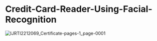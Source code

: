 # Credit-Card-Reader-Using-Facial-Recognition

![IJRTI2212069_Certificate-pages-1_page-0001](https://user-images.githubusercontent.com/49878564/217020222-1484f679-e581-4313-a6ac-5517a1867720.jpg)
